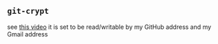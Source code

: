 ## `git-crypt`
see [this video](https://www.youtube.com/watch?v=Dy3KHMuDNS8)
it is set to be read/writable by my GitHub address and my Gmail address